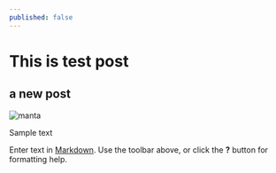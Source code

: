 ```yaml
---
published: false
---
```

# This is test post

## a new post 

![manta]({{site.baseurl}}/_posts/split-level-image-of-southern-stingray-swimming-over-a-sand-bar-grand-picture-id694031219-hero-large-5d3a713e-7182-47b1-a0a5-d11661362b54.jpg)

Sample text


Enter text in [Markdown](http://daringfireball.net/projects/markdown/). Use the toolbar above, or click the **?** button for formatting help.
